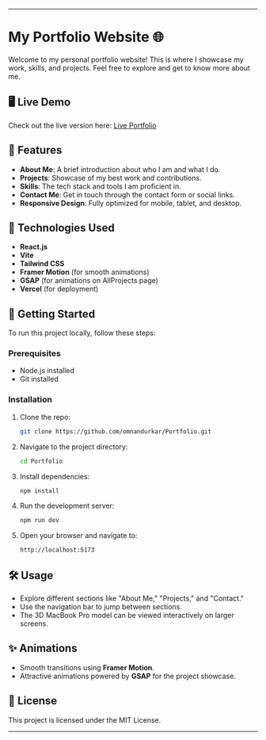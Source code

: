 

---

# My Portfolio Website 🌐

Welcome to my personal portfolio website! This is where I showcase my work, skills, and projects. Feel free to explore and get to know more about me.

## 🖥️ Live Demo

Check out the live version here: [Live Portfolio](https://www.omnandurkar.me/)

## 📌 Features

- **About Me**: A brief introduction about who I am and what I do.
- **Projects**: Showcase of my best work and contributions.
- **Skills**: The tech stack and tools I am proficient in.
- **Contact Me**: Get in touch through the contact form or social links.
- **Responsive Design**: Fully optimized for mobile, tablet, and desktop.

## 🚀 Technologies Used

- **React.js**
- **Vite**
- **Tailwind CSS**
- **Framer Motion** (for smooth animations)
- **GSAP** (for animations on AllProjects page)
- **Vercel** (for deployment)

## 📂 Getting Started

To run this project locally, follow these steps:

### Prerequisites
- Node.js installed
- Git installed

### Installation

1. Clone the repo:
   ```bash
   git clone https://github.com/omnandurkar/Portfolio.git
   ```
2. Navigate to the project directory:
   ```bash
   cd Portfolio
   ```
3. Install dependencies:
   ```bash
   npm install
   ```
4. Run the development server:
   ```bash
   npm run dev
   ```
5. Open your browser and navigate to:
   ```
   http://localhost:5173
   ```

## 🛠️ Usage

- Explore different sections like "About Me," "Projects," and "Contact."
- Use the navigation bar to jump between sections.
- The 3D MacBook Pro model can be viewed interactively on larger screens.
  
## ✨ Animations

- Smooth transitions using **Framer Motion**.
- Attractive animations powered by **GSAP** for the project showcase.

## 📝 License

This project is licensed under the MIT License.

---

